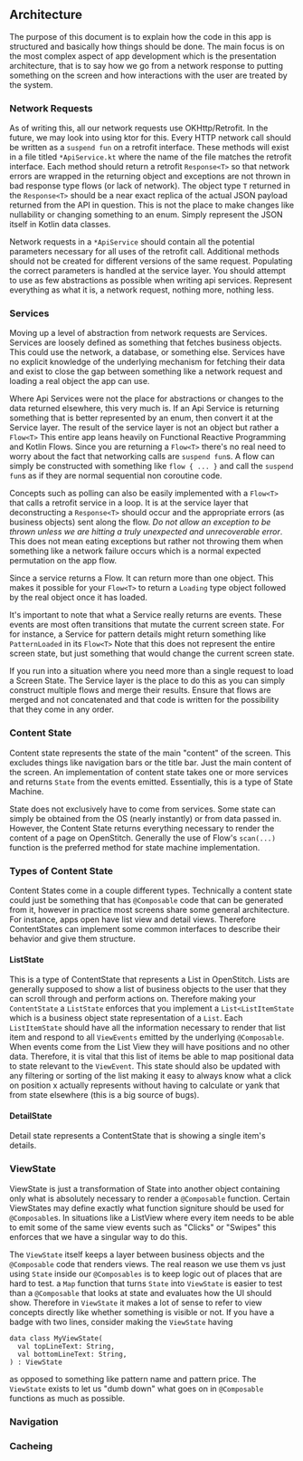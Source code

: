 ## Architecture
The purpose of this document is to explain how the code in this app is structured and basically how things should be done. The main focus is on the most complex aspect of app development which is the presentation architecture, that is to say how we go from a network response to putting something on the screen and how interactions with the user are treated by the system.

### Network Requests
As of writing this, all our network requests use OKHttp/Retrofit. In the future, we may look into using ktor for this. Every HTTP network call should be written as a `suspend fun` on a retrofit interface. These methods will exist in a file titled `*ApiService.kt` where the name of the file matches the retrofit interface. Each method should return a retrofit `Response<T>` so that network errors are wrapped in the returning object and exceptions are not thrown in bad response type flows (or lack of network). The object type `T` returned in the `Response<T>` should be a near exact replica of the actual JSON payload returned from the API in question. This is not the place to make changes like nullability or changing something to an enum. Simply represent the JSON itself in Kotlin data classes.

Network requests in a `*ApiService` should contain all the potential parameters necessary for all uses of the retrofit call. Additional methods should not be created for different versions of the same request. Populating the correct parameters is handled at the service layer. You should attempt to use as few abstractions as possible when writing api services. Represent everything as what it is, a network request, nothing more, nothing less. 

### Services
Moving up a level of abstraction from network requests are Services. Services are loosely defined as something that fetches business objects. This could use the network, a database, or something else. Services have no explicit knowledge of the underlying mechanism for fetching their data and exist to close the gap between something like a network request and loading a real object the app can use.

Where Api Services were not the place for abstractions or changes to the data returned elsewhere, this very much is. If an Api Service is returning something that is better represented by an enum, then convert it at the Service layer. The result of the service layer is not an object but rather a `Flow<T>` This entire app leans heavily on Functional Reactive Programming and Kotlin Flows. Since you are returning a `Flow<T>` there's no real need to worry about the fact that networking calls are `suspend fun`s. A flow can simply be constructed with something like `flow { ... }` and call the `suspend fun`s as if they are normal sequential non coroutine code.

Concepts such as polling can also be easily implemented with a `Flow<T>` that calls a retrofit service in a loop. It is at the service layer that deconstructing a `Response<T>` should occur and the appropriate errors (as business objects) sent along the flow. *Do not allow an exception to be thrown unless we are hitting a truly unexpected and unrecoverable error*. This does not mean eating exceptions but rather not throwing them when something like a network failure occurs which is a normal expected permutation on the app flow. 

Since a service returns a Flow. It can return more than one object. This makes it possible for your `Flow<T>` to return a `Loading` type object followed by the real object once it has loaded. 

It's important to note that what a Service really returns are events. These events are most often transitions that mutate the current screen state. For for instance, a Service for pattern details might return something like `PatternLoaded` in its `Flow<T>` Note that this does not represent the entire screen state, but just something that would change the current screen state.

If you run into a situation where you need more than a single request to load a Screen State. The Service layer is the place to do this as you can simply construct multiple flows and merge their results. Ensure that flows are merged and not concatenated and that code is written for the possibility that they come in any order.

### Content State
Content state represents the state of the main "content" of the screen. This excludes things like navigation bars or the title bar. Just the main content of the screen. An implementation of content state takes one or more services and returns `State` from the events emitted. Essentially, this is a type of State Machine.

State does not exclusively have to come from services. Some state can simply be obtained from the OS (nearly instantly) or from data passed in. However, the Content State returns everything necessary to render the content of a page on OpenStitch. Generally the use of Flow's `scan(...)` function is the preferred method for state machine implementation.

### Types of Content State
Content States come in a couple different types. Technically a content state could just be something that has `@Composable` code that can be generated from it, however in practice most screens share some general architecture. For instance, apps open have list view and detail views. Therefore ContentStates can implement some common interfaces to describe their behavior and give them structure. 

#### ListState
This is a type of ContentState that represents a List in OpenStitch. Lists are generally supposed to show a list of business objects to the user that they can scroll through and perform actions on. Therefore making your `ContentState` a `ListState` enforces that you implement a `List<ListItemState` which is a business object state representation of a `List`. Each `ListItemState` should have all the information necessary to render that list item and respond to all `ViewEvents` emitted by the underlying `@Composable`. When events come from the List View they will have positions and no other data. Therefore, it is vital that this list of items be able to map positional data to state relevant to the `ViewEvent`. This state should also be updated with any filtering or sorting of the list making it easy to always know what a click on position x actually represents without having to calculate or yank that from state elsewhere (this is a big source of bugs).

#### DetailState
Detail state represents a ContentState that is showing a single item's details.

### ViewState
ViewState is just a transformation of State into another object containing only what is absolutely necessary to render a `@Composable` function. Certain ViewStates may define exactly what function signiture should be used for `@Composable`s. In situations like a ListView where every item needs to be able to emit some of the same view events such as "Clicks" or "Swipes" this enforces that we have a singular way to do this. 

The `ViewState` itself keeps a layer between business objects and the `@Composable` code that renders views. The real reason we use them vs just using `State` inside our `@Composables` is to keep logic out of places that are hard to test. a `Map` function that turns `State` into `ViewState` is easier to test than a `@Composable` that looks at state and evaluates how the UI should show. Therefore in `ViewState` it makes a lot of sense to refer to view concepts directly like whether something is visible or not. If you have a badge with two lines, consider making the `ViewState` having 

```
data class MyViewState(
  val topLineText: String,
  val bottomLineText: String,
) : ViewState
```

as opposed to something like pattern name and pattern price. The `ViewState` exists to let us "dumb down" what goes on in `@Composable` functions as much as possible.


### Navigation

### Cacheing





